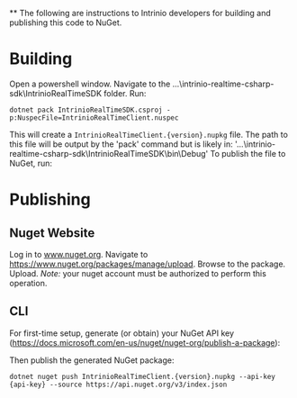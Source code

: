 ** The following are instructions to Intrinio developers for building and publishing this code to NuGet.

# Building

Open a powershell window. Navigate to the ...\intrinio-realtime-csharp-sdk\IntrinioRealTimeSDK folder. Run:

```
dotnet pack IntrinioRealTimeSDK.csproj -p:NuspecFile=IntrinioRealTimeClient.nuspec
```

This will create a `IntrinioRealTimeClient.{version}.nupkg` file. The path to this file will be output by the 'pack' command but is likely in:
'...\intrinio-realtime-csharp-sdk\IntrinioRealTimeSDK\bin\Debug\'
To publish the file to NuGet, run:

# Publishing

## Nuget Website
Log in to www.nuget.org. Navigate to https://www.nuget.org/packages/manage/upload. Browse to the package. Upload.
*Note:* your nuget account must be authorized to perform this operation.

## CLI
For first-time setup, generate (or obtain) your NuGet API key (https://docs.microsoft.com/en-us/nuget/nuget-org/publish-a-package):

Then publish the generated NuGet package:

```
dotnet nuget push IntrinioRealTimeClient.{version}.nupkg --api-key {api-key} --source https://api.nuget.org/v3/index.json
```
